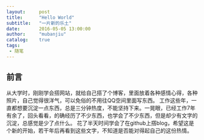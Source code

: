 ```yaml
---
layout:     post
title:      "Hello World"
subtitle:   "一片新的乐土"
date:       2016-05-05 13:00:00
author:     "mubanjiu"
catalog:    true
tags:
 - 随笔
---
```


## 前言

从大学时，刚刚学会搭网站，就给自己搭了个博客，里面放着各种感情心得，各种照片，自己觉得很洋气，可以免俗的不用往QQ空间里面写东西。
工作这些年，一直都想要沉淀一点东西，总是三分钟热度，不能坚持下来。一晃眼，已经工作7年有余了，回头看看，的确经历了不少东西，也学会了不少东西，但是却少有文字的沉淀，总感觉是少了点什么。
花了半天时间学会了在github上撘blog，希望这是个新的开始，若干年后再看到这些文字，不知道是否能对得起自己的这份热情。
